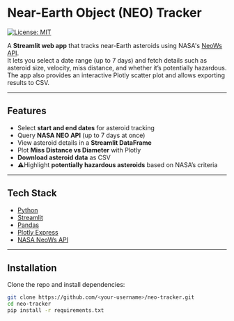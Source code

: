 # Near-Earth Object (NEO) Tracker

[![License: MIT](https://img.shields.io/badge/License-MIT-yellow.svg)](LICENSE)

A **Streamlit web app** that tracks near-Earth asteroids using NASA's [NeoWs API](https://api.nasa.gov/).  
It lets you select a date range (up to 7 days) and fetch details such as asteroid size, velocity, miss distance, and whether it’s potentially hazardous.  
The app also provides an interactive Plotly scatter plot and allows exporting results to CSV.

---

## Features

- Select **start and end dates** for asteroid tracking  
- Query **NASA NEO API** (up to 7 days at once)  
- View asteroid details in a **Streamlit DataFrame**  
- Plot **Miss Distance vs Diameter** with Plotly  
- **Download asteroid data** as CSV  
- ⚠Highlight **potentially hazardous asteroids** based on NASA’s criteria  

---

## Tech Stack

- [Python](https://www.python.org/)  
- [Streamlit](https://streamlit.io/)  
- [Pandas](https://pandas.pydata.org/)  
- [Plotly Express](https://plotly.com/python/plotly-express/)  
- [NASA NeoWs API](https://api.nasa.gov/)  

---

## Installation

Clone the repo and install dependencies:

```bash
git clone https://github.com/<your-username>/neo-tracker.git
cd neo-tracker
pip install -r requirements.txt
